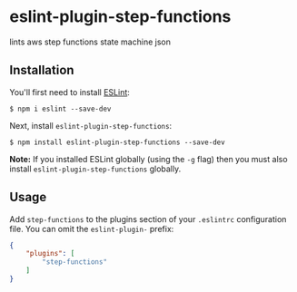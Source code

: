 # eslint-plugin-step-functions

lints aws step functions state machine json

## Installation

You'll first need to install [ESLint](http://eslint.org):

```
$ npm i eslint --save-dev
```

Next, install `eslint-plugin-step-functions`:

```
$ npm install eslint-plugin-step-functions --save-dev
```

**Note:** If you installed ESLint globally (using the `-g` flag) then you must also install `eslint-plugin-step-functions` globally.

## Usage

Add `step-functions` to the plugins section of your `.eslintrc` configuration file. You can omit the `eslint-plugin-` prefix:

```json
{
    "plugins": [
        "step-functions"
    ]
}
```






